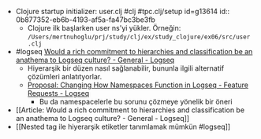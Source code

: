 - Clojure startup initializer: user.clj #clj #tpc.clj/setup id=g13614
  id:: 0b877352-eb6b-4193-af5a-fa47bc3be3fb
	- Clojure ilk başlarken user ns'yi yükler. Örneğin: `/Users/mertnuhoglu/prj/study/clj/ex/study_clojure/ex06/src/user.clj`
- #logseq [Would a rich commitment to hierarchies and classification be an anathema to Logseq culture? - General - Logseq](https://discuss.logseq.com/t/would-a-rich-commitment-to-hierarchies-and-classification-be-an-anathema-to-logseq-culture/8327)
	- Hiyerarşik bir düzen nasıl sağlanabilir, bununla ilgili alternatif çözümleri anlatıtyorlar.
	- [Proposal: Changing How Namespaces Function in Logseq - Feature Requests - Logseq](https://discuss.logseq.com/t/proposal-changing-how-namespaces-function-in-logseq/3727/24)
		- Bu da namespacelerle bu sorunu çözmeye yönelik bir öneri
- [[Article: Would a rich commitment to hierarchies and classification be an anathema to Logseq culture? - General - Logseq]]
- [[Nested tag ile hiyerarşik etiketler tanımlamak mümkün #logseq]]
